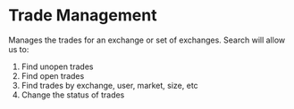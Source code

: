 # Trade Management

Manages the trades for an exchange or set of exchanges. Search will allow us to:

1. Find unopen trades
2. Find open trades
3. Find trades by exchange, user, market, size, etc
4. Change the status of trades